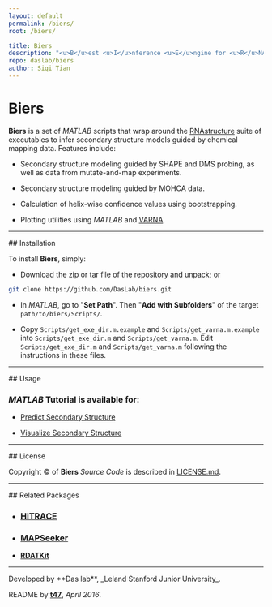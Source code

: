 ```yaml
---
layout: default
permalink: /biers/
root: /biers/

title: Biers
description: "<u>B</u>est <u>I</u>nference <u>E</u>ngine for <u>R</u>NA <u>S</u>tructure"
repo: daslab/biers
author: Siqi Tian
---
```



# Biers

**Biers** is a set of *MATLAB* scripts that wrap around the [RNAstructure](http://rna.urmc.rochester.edu/RNAstructure.html) suite of executables to infer secondary structure models guided by chemical mapping data. Features include:

- Secondary structure modeling guided by SHAPE and DMS probing, as well as data from mutate-and-map experiments.

- Secondary structure modeling guided by MOHCA data.

- Calculation of helix-wise confidence values using bootstrapping.

- Plotting utilities using *MATLAB* and [VARNA](http://varna.lri.fr/).

<hr/>
## Installation

To install **Biers**, simply:

- Download the zip or tar file of the repository and unpack; or 

```bash
git clone https://github.com/DasLab/biers.git
```

- In *MATLAB*, go to "**Set Path**". Then "**Add with Subfolders**" of the target `path/to/biers/Scripts/`.

- Copy `Scripts/get_exe_dir.m.example` and `Scripts/get_varna.m.example` into `Scripts/get_exe_dir.m` and `Scripts/get_varna.m`. Edit `Scripts/get_exe_dir.m` and `Scripts/get_varna.m` following the instructions in these files.

<hr/>
## Usage 

### *MATLAB* Tutorial is available for: 

* [Predict Secondary Structure](rnastructure/)

* [Visualize Secondary Structure](varna/)

<hr/>
## License

Copyright &copy; of **Biers** _Source Code_ is described in [LICENSE.md](https://github.com/DasLab/biers/blob/master/LICENSE.md).

<hr/>
## Related Packages

* ### [**HiTRACE**](/hitrace/)

* ### [**MAPSeeker**](/mapseeker/)

* [**RDATKit**](/rdatkit/)

<hr/>
Developed by **Das lab**, _Leland Stanford Junior University_.

README by [**t47**](http://t47.io/), *April 2016*.
